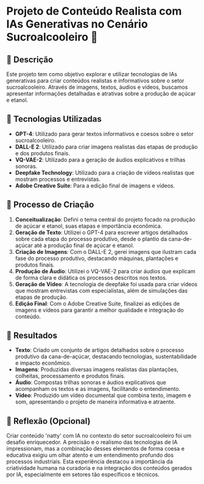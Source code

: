# Projeto de Conteúdo Realista com IAs Generativas no Cenário Sucroalcooleiro 🍃

## 📒 Descrição
Este projeto tem como objetivo explorar e utilizar tecnologias de IAs generativas para criar conteúdos realistas e informativos sobre o setor sucroalcooleiro. Através de imagens, textos, áudios e vídeos, buscamos apresentar informações detalhadas e atrativas sobre a produção de açúcar e etanol.

## 🤖 Tecnologias Utilizadas
- **GPT-4**: Utilizado para gerar textos informativos e coesos sobre o setor sucroalcooleiro.
- **DALL-E 2**: Utilizado para criar imagens realistas das etapas de produção e dos produtos finais.
- **VQ-VAE-2**: Utilizado para a geração de áudios explicativos e trilhas sonoras.
- **Deepfake Technology**: Utilizado para a criação de vídeos realistas que mostram processos e entrevistas.
- **Adobe Creative Suite**: Para a edição final de imagens e vídeos.

## 🧐 Processo de Criação
1. **Conceitualização**: Defini o tema central do projeto focado na produção de açúcar e etanol, suas etapas e importância econômica.
2. **Geração de Texto**: Utilizei o GPT-4 para escrever artigos detalhados sobre cada etapa do processo produtivo, desde o plantio da cana-de-açúcar até a produção final de açúcar e etanol.
3. **Criação de Imagens**: Com o DALL-E 2, gerei imagens que ilustram cada fase do processo produtivo, destacando máquinas, plantações e produtos finais.
4. **Produção de Áudio**: Utilizei o VQ-VAE-2 para criar áudios que explicam de forma clara e didática os processos descritos nos textos.
5. **Geração de Vídeo**: A tecnologia de deepfake foi usada para criar vídeos que mostram entrevistas com especialistas, além de simulações das etapas de produção.
6. **Edição Final**: Com o Adobe Creative Suite, finalizei as edições de imagens e vídeos para garantir a melhor qualidade e integração do conteúdo.

## 🚀 Resultados
- **Texto**: Criado um conjunto de artigos detalhados sobre o processo produtivo da cana-de-açúcar, destacando tecnologias, sustentabilidade e impacto econômico.
- **Imagens**: Produzidas diversas imagens realistas das plantações, colheitas, processamento e produtos finais.
- **Áudio**: Compostas trilhas sonoras e áudios explicativos que acompanham os textos e as imagens, facilitando o entendimento.
- **Vídeo**: Produzido um vídeo documental que combina texto, imagem e som, apresentando o projeto de maneira informativa e atraente.

## 💭 Reflexão (Opcional)
Criar conteúdo 'natty' com IA no contexto do setor sucroalcooleiro foi um desafio enriquecedor. A precisão e o realismo das tecnologias de IA impressionam, mas a combinação desses elementos de forma coesa e educativa exigiu um olhar atento e um entendimento profundo dos processos industriais. Esta experiência destacou a importância da criatividade humana na curadoria e na integração dos conteúdos gerados por IA, especialmente em setores tão específicos e técnicos.
